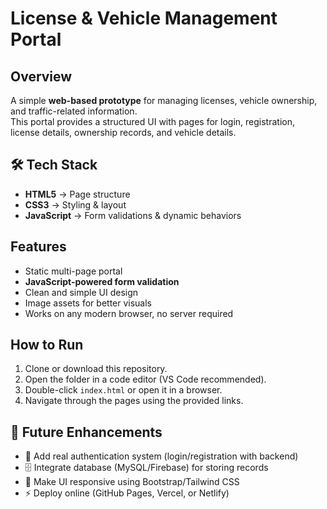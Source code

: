 #  License & Vehicle Management Portal  

##  Overview  
A simple **web-based prototype** for managing licenses, vehicle ownership, and traffic-related information.  
This portal provides a structured UI with pages for login, registration, license details, ownership records, and vehicle details.  

## 🛠 Tech Stack  
- **HTML5** → Page structure  
- **CSS3** → Styling & layout  
- **JavaScript** → Form validations & dynamic behaviors  

##  Features  
-  Static multi-page portal  
-  **JavaScript-powered form validation**  
-  Clean and simple UI design  
-  Image assets for better visuals  
-  Works on any modern browser, no server required  

##  How to Run  
1. Clone or download this repository.  
2. Open the folder in a code editor (VS Code recommended).  
3. Double-click `index.html` or open it in a browser.  
4. Navigate through the pages using the provided links.  

## 🔮 Future Enhancements  
- 🔑 Add real authentication system (login/registration with backend)  
- 🗄️ Integrate database (MySQL/Firebase) for storing records  
- 📱 Make UI responsive using Bootstrap/Tailwind CSS  
- ⚡ Deploy online (GitHub Pages, Vercel, or Netlify)  

